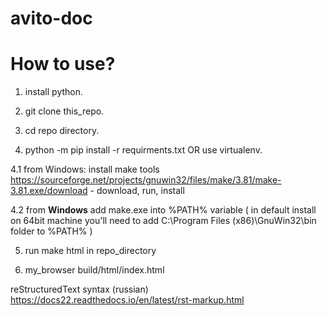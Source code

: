 # avito-doc

How to use?
=================

1. install python.

2. git clone this_repo.

3. cd repo directory.

4. python -m pip install -r requirments.txt OR use virtualenv.

4.1 from Windows:  install make tools https://sourceforge.net/projects/gnuwin32/files/make/3.81/make-3.81.exe/download  - download, run, install

4.2  from **Windows** add make.exe into %PATH% variable ( in default install on 64bit machine you'll need to add C:\Program Files (x86)\GnuWin32\bin folder to %PATH% )

5. run make html in repo_directory

6. my_browser build/html/index.html


reStructuredText syntax (russian)
	<https://docs22.readthedocs.io/en/latest/rst-markup.html>
